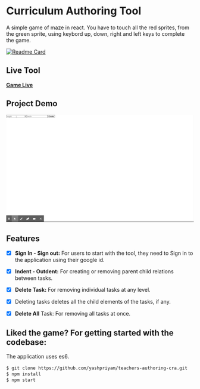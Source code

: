 # Curriculum Authoring Tool

A simple game of maze in react. You have to touch all the red sprites, from the green sprite, using keybord up, down, right and left keys to complete the game.

[![Readme Card](https://github-readme-stats.vercel.app/api/pin/?username=yashpriyam&repo=react-maze-game)](https://github.com/anuraghazra/github-readme-stats)

## Live Tool

**[Game Live](https://yashpriyam.github.io/react-maze-game/)**

## Project Demo

![](maze-game.gif)

## Features

- [x] **Sign In - Sign out:** For users to start with the tool, they need to Sign in to the application using their google id.
- [x] **Indent - Outdent:** For creating or removing parent child relations between tasks.
- [x] **Delete Task:** For removing individual tasks at any level.
- [x] Deleting tasks deletes all the child elements of the tasks, if any.
- [x] **Delete All** Task: For removing all tasks at once.


## Liked the game? For getting started with the codebase:

The application uses es6.

```
$ git clone https://github.com/yashpriyam/teachers-authoring-cra.git
$ npm install
$ npm start
```
